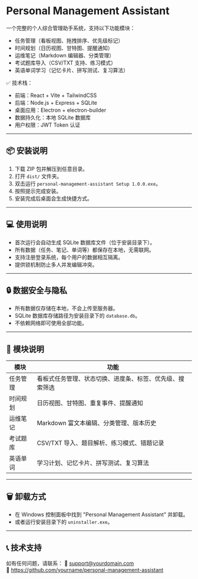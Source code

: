 # Personal Management Assistant

一个完整的个人综合管理助手系统，支持以下功能模块：
- 任务管理（看板视图、拖拽排序、优先级标记）
- 时间规划（日历视图、甘特图、提醒通知）
- 运维笔记（Markdown 编辑器、分类管理）
- 考试题库导入（CSV/TXT 支持、练习模式）
- 英语单词学习（记忆卡片、拼写测试、复习算法）

✅ 技术栈：
- 前端：React + Vite + TailwindCSS
- 后端：Node.js + Express + SQLite
- 桌面应用：Electron + electron-builder
- 数据持久化：本地 SQLite 数据库
- 用户权限：JWT Token 认证

---

## 📦 安装说明

1. 下载 ZIP 包并解压到任意目录。
2. 打开 `dist/` 文件夹。
3. 双击运行 `personal-management-assistant Setup 1.0.0.exe`。
4. 按照提示完成安装。
5. 安装完成后桌面会生成快捷方式。

---

## 💻 使用说明

- 首次运行会自动生成 SQLite 数据库文件（位于安装目录下）。
- 所有数据（任务、笔记、单词等）都保存在本地，无需联网。
- 支持注册登录系统，每个用户的数据相互隔离。
- 提供锁机制防止多人并发编辑冲突。

---

## 🔒 数据安全与隐私

- 所有数据仅存储在本地，不会上传至服务器。
- SQLite 数据库存储路径为安装目录下的 `database.db`。
- 不依赖网络即可使用全部功能。

---

## 🧩 模块说明

| 模块 | 功能 |
|------|------|
| 任务管理 | 看板式任务管理、状态切换、进度条、标签、优先级、搜索筛选 |
| 时间规划 | 日历视图、甘特图、重复事件、提醒通知 |
| 运维笔记 | Markdown 富文本编辑、分类管理、版本历史 |
| 考试题库 | CSV/TXT 导入、题目解析、练习模式、错题记录 |
| 英语单词 | 学习计划、记忆卡片、拼写测试、复习算法 |

---

## 🗑️ 卸载方式

- 在 Windows 控制面板中找到 "Personal Management Assistant" 并卸载。
- 或者运行安装目录下的 `uninstaller.exe`。

---

## 📞 技术支持

如有任何问题，请联系：
📧 support@yourdomain.com  
🔗 https://github.com/yourname/personal-management-assistant 